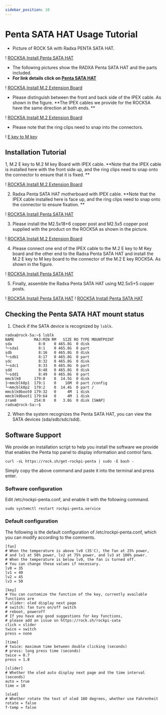 ```yaml
---
sidebar_position: 10
---
```


# Penta SATA HAT Usage Tutorial

- Picture of ROCK 5A with Radxa PENTA SATA HAT.

! [ROCK5A Install Penta SATA HAT](/img/rock5a/rock5a-penta-sata-hat-05.webp)

- The following pictures show the RADXA Penta SATA HAT and the parts included.
- **For link details click on [Penta SATA HAT](/accessories/penta-sata-hat)**

! [ROCK5A Install M.2 Extension Board](/img/accessories/penta-sata-hat-01.webp)

- Please distinguish between the front and back side of the IPEX cable. As shown in the figure. **The IPEX cables we provide for the ROCK5A have the same direction at both ends. **

! [ROCK5A Install M.2 Extension Board](/img/accessories/m2-extension-board-04.webp)

- Please note that the ring clips need to snap into the connectors.

! [E key to M key](/img/accessories/ekey-to-mkey-01.webp)

## Installation Tutorial

1, M.2 E key to M.2 M key Board with IPEX cable. **Note that the IPEX cable is installed here with the front side up, and the ring clips need to snap onto the connector to ensure that it is fixed. **

! [ROCK5A Install M.2 Extension Board](/img/accessories/m2-extension-board-02.webp)

2. Radxa Penta SATA HAT motherboard with IPEX cable. **Note that the IPEX cable installed here is face up, and the ring clips need to snap onto the connector to ensure fixation. **

! [ROCK5A Install Penta SATA HAT](/img/rock5a/rock5a-penta-sata-hat-04.webp)

3. Please install the M2.5x18+6 copper post and M2.5x5 copper post supplied with the product on the ROCK5A as shown in the picture.

! [ROCK5A Install M.2 Extension Board](/img/rock5a/rock5a-m2-extension-board-04.webp)

4. Please connect one end of the IPEX cable to the M.2 E key to M Key board and the other end to the Radxa Penta SATA HAT and install the M.2 E key to M key board to the connector of the M.2 E key ROCK5A. As shown in the figure.

! [ROCK5A Install Penta SATA HAT](/img/rock5a/rock5a-penta-sata-hat-03.webp)

5. Finally, assemble the Radxa Penta SATA HAT using M2.5x5+5 copper posts.

! [ROCK5A Install Penta SATA HAT](/img/rock5a/rock5a-penta-sata-hat-01.webp)
! [ROCK5A Install Penta SATA HAT](/img/rock5a/rock5a-penta-sata-hat-02.webp)

## Checking the Penta SATA HAT mount status

1. Check if the SATA device is recognized by `lsblk`.

```
radxa@rock-5a:~$ lsblk
NAME         MAJ:MIN RM   SIZE RO TYPE MOUNTPOINT
sda            8:0    0 465.8G  0 disk
└─sda1         8:1    0 465.8G  0 part
sdb            8:16   0 465.8G  0 disk
└─sdb1         8:17   0 465.8G  0 part
sdc            8:32   0 465.8G  0 disk
└─sdc1         8:33   0 465.8G  0 part
sdd            8:48   0 465.8G  0 disk
└─sdd1         8:49   0 465.8G  0 part
mmcblk0      179:0    0  14.5G  0 disk
├─mmcblk0p1  179:1    0    16M  0 part /config
└─mmcblk0p2  179:2    0  14.4G  0 part /
mmcblk0boot0 179:32   0     4M  1 disk
mmcblk0boot1 179:64   0     4M  1 disk
zram0        254:0    0   3.8G  0 disk [SWAP]
radxa@rock-5a:~$
```

2. When the system recognizes the Penta SATA HAT, you can view the SATA devices (sda/sdb/sdc/sdd).

## Software Support

We provide an installation script to help you install the software we provide that enables the Penta top panel to display information and control fans.

```
curl -sL https://rock.sh/get-rockpi-penta | sudo -E bash -
```

Simply copy the above command and paste it into the terminal and press enter.

### Software configuration

Edit /etc/rockpi-penta.conf, and enable it with the following command.

```
sudo systemctl restart rockpi-penta.service
```

### Default configuration

The following is the default configuration of /etc/rockpi-penta.conf, which you can modify according to the comments.

```
[fan]
# When the temperature is above lv0 (35'C), the fan at 25% power,
# and lv1 at 50% power, lv2 at 75% power, and lv3 at 100% power.
# When the temperature is below lv0, the fan is turned off.
# You can change these values if necessary.
lv0 = 35
lv1 = 40
lv2 = 45
lv3 = 50

[key]
# You can customize the function of the key, currently available functions are
# slider: oled display next page
# switch: fan turn on/off switch
# reboot, poweroff
# If you have any good suggestions for key functions,
# please add an issue on https://rock.sh/rockpi-sata
click = slider
twice = switch
press = none

[time]
# twice: maximum time between double clicking (seconds)
# press: long press time (seconds)
twice = 0.7
press = 1.8

[slider]
# Whether the oled auto display next page and the time interval (seconds)
auto = true
time = 10

[oled]
# Whether rotate the text of oled 180 degrees, whether use Fahrenheit
rotate = false
f-temp = false
```
